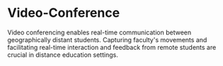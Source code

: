 # Video-Conference
Video conferencing enables real-time communication between geographically distant students. Capturing faculty's movements and facilitating real-time interaction and feedback from remote students are crucial in distance education settings.

